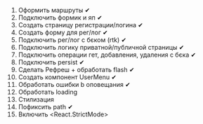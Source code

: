 1. Оформить маршруты ✔
2. Подключить формик и яп ✔
3. Создать страницу регистрации/логина ✔
4. Создать форму для рег/лог ✔
5. Подключить рег/лог с бєком (rtk) ✔
6. Подключить логику приватной/публичной страницы ✔
7. Подключить операции гет, добавления, удаления с бєка ✔
8. Подключить persist ✔
9. Сделать Рефреш + обработать flash ✔
10. Создать компонент UserMenu ✔
11. Обработать ошибки b оповещания ✔
12. Обработать loading
13. Стилизация
14. Пофиксить path ✔
15. Включить <React.StrictMode>
